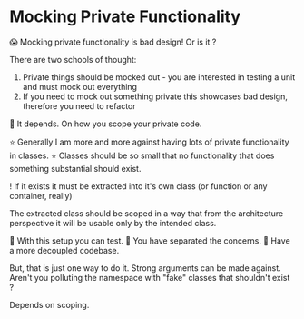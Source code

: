 # Mocking Private Functionality

😱 Mocking private functionality is bad design! Or is it ?

There are two schools of thought:

1. Private things should be mocked out - you are interested in testing a unit and must mock out everything
2. If you need to mock out something private this showcases bad design, therefore you need to refactor

🤔 It depends. On how you scope your private code.

⭐ Generally I am more and more against having lots of private functionality in classes. ⭐ Classes should be so small that no functionality that does something substantial should exist.

! If it exists it must be extracted into it's own class (or function or any container, really)

The extracted class should be scoped in a way that from the architecture perspective it will be usable only by the intended class.

🥰 With this setup you can test. 🥰 You have separated the concerns. 🥰 Have a more decoupled codebase.

But, that is just one way to do it. Strong arguments can be made against. Aren't you polluting the namespace with "fake" classes that shouldn't exist ?

Depends on scoping.
